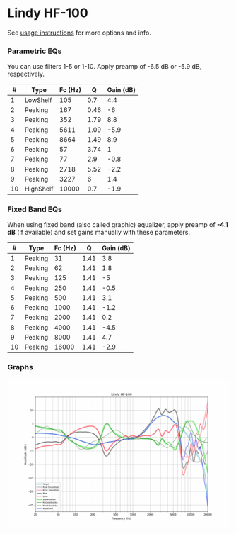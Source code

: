 # Lindy HF-100
See [usage instructions](https://github.com/jaakkopasanen/AutoEq#usage) for more options and info.

### Parametric EQs
You can use filters 1-5 or 1-10. Apply preamp of -6.5 dB or -5.9 dB, respectively.

|   # | Type      |   Fc (Hz) |    Q |   Gain (dB) |
|-----|-----------|-----------|------|-------------|
|   1 | LowShelf  |       105 | 0.7  |         4.4 |
|   2 | Peaking   |       167 | 0.46 |        -6   |
|   3 | Peaking   |       352 | 1.79 |         8.8 |
|   4 | Peaking   |      5611 | 1.09 |        -5.9 |
|   5 | Peaking   |      8664 | 1.49 |         8.9 |
|   6 | Peaking   |        57 | 3.74 |         1   |
|   7 | Peaking   |        77 | 2.9  |        -0.8 |
|   8 | Peaking   |      2718 | 5.52 |        -2.2 |
|   9 | Peaking   |      3227 | 6    |         1.4 |
|  10 | HighShelf |     10000 | 0.7  |        -1.9 |

### Fixed Band EQs
When using fixed band (also called graphic) equalizer, apply preamp of **-4.1 dB** (if available) and set gains manually with these parameters.

|   # | Type    |   Fc (Hz) |    Q |   Gain (dB) |
|-----|---------|-----------|------|-------------|
|   1 | Peaking |        31 | 1.41 |         3.8 |
|   2 | Peaking |        62 | 1.41 |         1.8 |
|   3 | Peaking |       125 | 1.41 |        -5   |
|   4 | Peaking |       250 | 1.41 |        -0.5 |
|   5 | Peaking |       500 | 1.41 |         3.1 |
|   6 | Peaking |      1000 | 1.41 |        -1.2 |
|   7 | Peaking |      2000 | 1.41 |         0.2 |
|   8 | Peaking |      4000 | 1.41 |        -4.5 |
|   9 | Peaking |      8000 | 1.41 |         4.7 |
|  10 | Peaking |     16000 | 1.41 |        -2.9 |

### Graphs
![](./Lindy%20HF-100.png)
